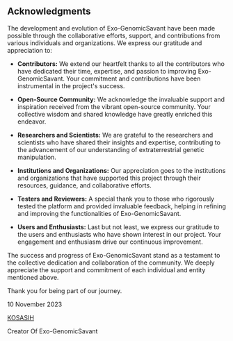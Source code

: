 ## Acknowledgments

The development and evolution of Exo-GenomicSavant have been made possible through the collaborative efforts, support, and contributions from various individuals and organizations. We express our gratitude and appreciation to:

- **Contributors:** We extend our heartfelt thanks to all the contributors who have dedicated their time, expertise, and passion to improving Exo-GenomicSavant. Your commitment and contributions have been instrumental in the project's success.

- **Open-Source Community:** We acknowledge the invaluable support and inspiration received from the vibrant open-source community. Your collective wisdom and shared knowledge have greatly enriched this endeavor.

- **Researchers and Scientists:** We are grateful to the researchers and scientists who have shared their insights and expertise, contributing to the advancement of our understanding of extraterrestrial genetic manipulation.

- **Institutions and Organizations:** Our appreciation goes to the institutions and organizations that have supported this project through their resources, guidance, and collaborative efforts.

- **Testers and Reviewers:** A special thank you to those who rigorously tested the platform and provided invaluable feedback, helping in refining and improving the functionalities of Exo-GenomicSavant.

- **Users and Enthusiasts:** Last but not least, we express our gratitude to the users and enthusiasts who have shown interest in our project. Your engagement and enthusiasm drive our continuous improvement.

The success and progress of Exo-GenomicSavant stand as a testament to the collective dedication and collaboration of the community. We deeply appreciate the support and commitment of each individual and entity mentioned above.

Thank you for being part of our journey.

10 November 2023 

[KOSASIH](https://www.linkedin.com/in/kosasih-81b46b5a) 

Creator Of Exo-GenomicSavant 

